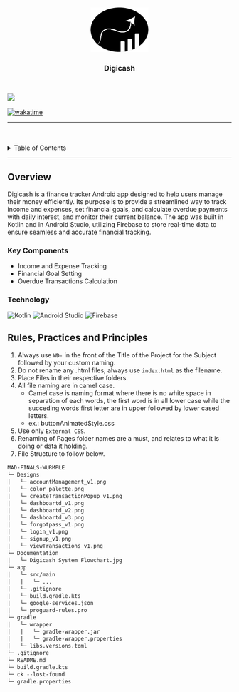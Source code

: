 <a name="readme-top">

<br/>

<br />
<div align="center">
  <a href="https://github.com/zyx-0314/">
  <!-- TODO: If you want to add logo or banner you can add it here -->
    <img src="./app/src/main/res/drawable/app_icon.png" alt="Digicash Logo" width="130" height="100">
  </a>
<!-- TODO: Change Title to the name of the title of your Project -->
  <h3 align="center">Digicash</h3>
</div>

<br />

<!-- TODO: Change the zyx-0314 into your github username  -->
<!-- TODO: Change the WD-Template-Project into the same name of your folder -->
![](https://visit-counter.vercel.app/counter.png?page=iammigs/MAD-FINALS-WURMPLE)

[![wakatime](https://wakatime.com/badge/user/99b0adb5-a66b-4ff3-872f-b2a0d42c5fca/project/bfe39e6c-303b-4129-b9c0-44ea0974fe86.svg)](https://wakatime.com/badge/user/99b0adb5-a66b-4ff3-872f-b2a0d42c5fca/project/bfe39e6c-303b-4129-b9c0-44ea0974fe86)

---

<br />
<br />

<!-- TODO: If you want to add more layers for your readme -->
<details>
  <summary>Table of Contents</summary>
  <ol>
    <li>
      <a href="#overview">Overview</a>
      <ol>
        <li>
          <a href="#key-components">Key Components</a>
        </li>
        <li>
          <a href="#technology">Technology</a>
        </li>
      </ol>
    </li>
    <li>
      <a href="#resources">Resources</a>
    </li>
  </ol>
</details>

---

## Overview

<!-- TODO: To be changed -->
<!-- The following are just sample -->
Digicash is a finance tracker Android app designed to help users manage their money efficiently. Its purpose is to provide a streamlined way to track income and expenses, set financial goals, and calculate overdue payments with daily interest, and monitor their current balance. The app was built in Kotlin and in Android Studio, utilizing Firebase to store real-time data to ensure seamless and accurate financial tracking.

### Key Components
<!-- TODO: List of Key Components -->
<!-- The following are just sample -->
- Income and Expense Tracking
- Financial Goal Setting
- Overdue Transactions Calculation

### Technology
<!-- TODO: List of Technology Used -->
![Kotlin](https://img.shields.io/badge/Kotlin-7F52FF?style=for-the-badge&logo=Kotlin&logoColor=white)
![Android Studio](https://img.shields.io/badge/Android%20Studio-3DDC84?style=flat&logo=android-studio&logoColor=white)
![Firebase](https://img.shields.io/badge/firebase-ffca28?style=for-the-badge&logo=firebase&logoColor=black)

## Rules, Practices and Principles
1. Always use `WD-` in the front of the Title of the Project for the Subject followed by your custom naming.
2. Do not rename any .html files; always use `index.html` as the filename.
3. Place Files in their respective folders.
4. All file naming are in camel case.
   - Camel case is naming format where there is no white space in separation of each words, the first word is in all lower case while the succeding words first letter are in upper followed by lower cased letters.
   - ex.: buttonAnimatedStyle.css
5. Use only `External CSS`.
6. Renaming of Pages folder names are a must, and relates to what it is doing or data it holding.
7. File Structure to follow below.

```
MAD-FINALS-WURMPLE
└─ Designs
|   └─ accountManagement_v1.png
|   └─ color_palette.png
|   └─ createTransactionPopup_v1.png
|   └─ dashboartd_v1.png
|   └─ dashboartd_v2.png
|   └─ dashboartd_v3.png
|   └─ forgotpass_v1.png
|   └─ login_v1.png
|   └─ signup_v1.png
|   └─ viewTransactions_v1.png
└─ Documentation
|   └─ Digicash System Flowchart.jpg
└─ app
|   └─ src/main
|   |   └─ ...
|   └─ .gitignore
|   └─ build.gradle.kts
|   └─ google-services.json
|   └─ proguard-rules.pro
└─ gradle
|   └─ wrapper
|   |   └─ gradle-wrapper.jar
|   |   └─ gradle-wrapper.properties
|   └─ libs.versions.toml
└─ .gitignore
└─ README.md
└─ build.gradle.kts
└─ ck --lost-found
└─ gradle.properties
```
